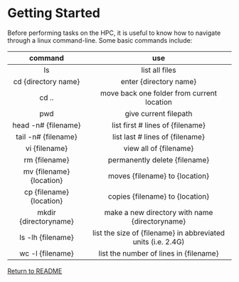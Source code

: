 Getting Started
=====================

<a name="commands"></a>
Before performing tasks on the HPC, it is useful to know how to navigate through a linux command-line. Some basic commands include:

| command | use |
| :----: | :----: |
| ls | list all files |
| cd {directory name} | enter {directory name} |
| cd .. | move back one folder from current location |
| pwd | give current filepath |
| head -n# {filename} | list first # lines of {filename} |
| tail -n# {filename} | list last # lines of {filename} |
| vi {filename} | view all of {filename} |
| rm {filename} | permanently delete {filename} |  
| mv {filename} {location} | moves {filename} to {location} |
| cp {filename} {location} | copies {filename} to {location} |
| mkdir {directoryname} | make a new directory with name {directoryname} |
| ls -lh {filename} | list the size of {filename} in abbreviated units (i.e. 2.4G) |
| wc -l {filename} | list the number of lines in {filename} |  

[Return to README](https://github.com/KerriganBlake/General_HPC_Use_Tutorial/blob/master/README.md)
